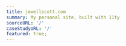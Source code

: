 ```yaml
---
title: jewellscott.com
summary: My personal site, built with 11ty
sourceURL: '/'
caseStudyURL: '/'
featured: true;
---
```

